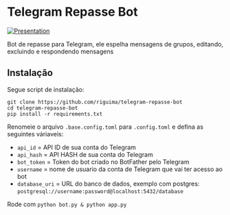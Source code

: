 # Telegram Repasse Bot

[![Presentation](https://99freelas.s3-sa-east-1.amazonaws.com/portfolios/imagens/original/1641617/54a30509-2025-4d15-b36a-a497bfc4f4f8/screenshot.png)](https://youtu.be/t4t2G9IBZgc)

Bot de repasse para Telegram, ele espelha mensagens de grupos, editando, excluindo e respondendo mensagens

## Instalação

Segue script de instalação:

```
git clone https://github.com/riguima/telegram-repasse-bot
cd telegram-repasse-bot
pip install -r requirements.txt
```

Renomeie o arquivo `.base.config.toml` para `.config.toml` e defina as seguintes váriaveis:

- `api_id` = API ID de sua conta do Telegram
- `api_hash` = API HASH de sua conta do Telegram
- `bot_token` = Token do bot criado no BotFather pelo Telegram
- `username` = nome de usuario da conta de Telegram que vai ter acesso ao bot
- `database_uri` = URL do banco de dados, exemplo com postgres: `postgresql://username:password@localhost:5432/database`

Rode com `python bot.py & python app.py`
